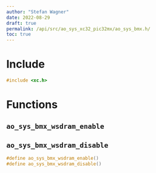 ```yaml
---
author: "Stefan Wagner"
date: 2022-08-29
draft: true
permalink: /api/src/ao_sys_xc32_pic32mx/ao_sys_bmx.h/
toc: true
---
```


# Include

```c
#include <xc.h>
```

# Functions

## `ao_sys_bmx_wsdram_enable`
## `ao_sys_bmx_wsdram_disable`

```c
#define ao_sys_bmx_wsdram_enable()
#define ao_sys_bmx_wsdram_disable()
```
